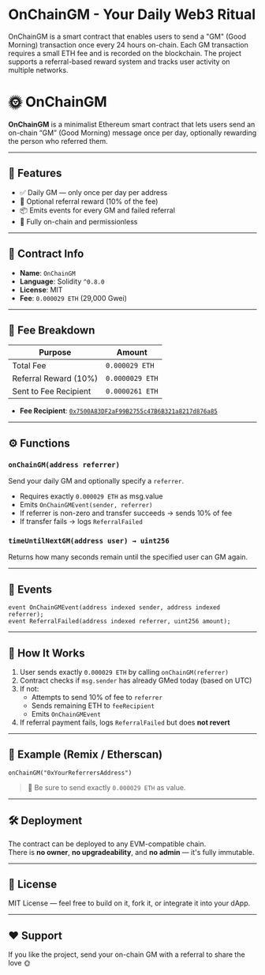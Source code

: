 # OnChainGM - Your Daily Web3 Ritual

OnChainGM is a smart contract that enables users to send a "GM" (Good Morning) transaction once every 24 hours on-chain. Each GM transaction requires a small ETH fee and is recorded on the blockchain. The project supports a referral-based reward system and tracks user activity on multiple networks.

# 🌞 OnChainGM

**OnChainGM** is a minimalist Ethereum smart contract that lets users send an on-chain “GM” (Good Morning) message once per day, optionally rewarding the person who referred them.

---

## 🚀 Features

- ✅ Daily GM — only once per day per address  
- 💸 Optional referral reward (10% of the fee)  
- 📦 Emits events for every GM and failed referral  
- 🔐 Fully on-chain and permissionless  

---

## 📄 Contract Info

- **Name**: `OnChainGM`  
- **Language**: Solidity `^0.8.0`  
- **License**: MIT  
- **Fee**: `0.000029 ETH` (29,000 Gwei)  

---

## 💸 Fee Breakdown

| Purpose               | Amount           |
|------------------------|------------------|
| Total Fee              | `0.000029 ETH`   |
| Referral Reward (10%)  | `0.0000029 ETH`  |
| Sent to Fee Recipient  | `0.0000261 ETH`  |

- **Fee Recipient**: [`0x7500A83DF2aF99B2755c47B6B321a8217d876a85`](https://etherscan.io/address/0x7500A83DF2aF99B2755c47B6B321a8217d876a85)

---

## ⚙️ Functions

### `onChainGM(address referrer)`

Send your daily GM and optionally specify a `referrer`.

- Requires exactly `0.000029 ETH` as msg.value  
- Emits `OnChainGMEvent(sender, referrer)`  
- If referrer is non-zero and transfer succeeds → sends 10% of fee  
- If transfer fails → logs `ReferralFailed`  

### `timeUntilNextGM(address user) → uint256`

Returns how many seconds remain until the specified user can GM again.

---

## 🧾 Events

```solidity
event OnChainGMEvent(address indexed sender, address indexed referrer);
event ReferralFailed(address indexed referrer, uint256 amount);
```

---

## 🔐 How It Works

1. User sends exactly `0.000029 ETH` by calling `onChainGM(referrer)`  
2. Contract checks if `msg.sender` has already GMed today (based on UTC)  
3. If not:
   - Attempts to send 10% of fee to `referrer`  
   - Sends remaining ETH to `feeRecipient`  
   - Emits `OnChainGMEvent`  
4. If referral payment fails, logs `ReferralFailed` but does **not revert**  

---

## 🧪 Example (Remix / Etherscan)

```solidity
onChainGM("0xYourReferrersAddress")
```

> 🔔 Be sure to send exactly `0.000029 ETH` as value.

---

## 🛠 Deployment

The contract can be deployed to any EVM-compatible chain.  
There is **no owner**, **no upgradeability**, and **no admin** — it's fully immutable.

---

## 🧭 License

MIT License — feel free to build on it, fork it, or integrate it into your dApp.

---

## ❤️ Support

If you like the project, send your on-chain GM with a referral to share the love 🌞
